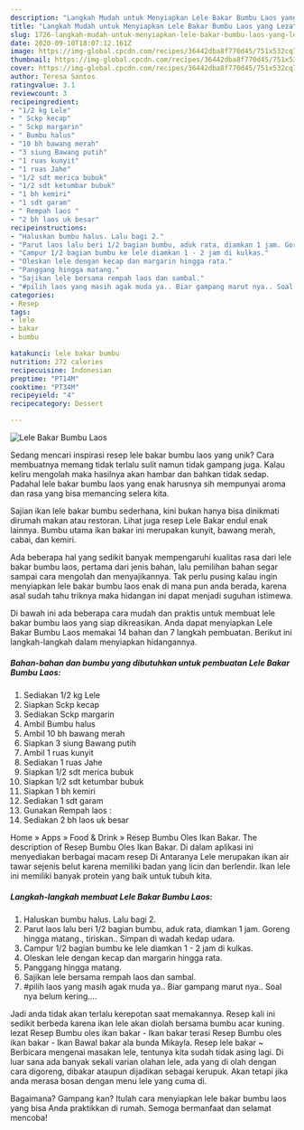 ```yaml
---
description: "Langkah Mudah untuk Menyiapkan Lele Bakar Bumbu Laos yang Lezat Sekali"
title: "Langkah Mudah untuk Menyiapkan Lele Bakar Bumbu Laos yang Lezat Sekali"
slug: 1726-langkah-mudah-untuk-menyiapkan-lele-bakar-bumbu-laos-yang-lezat-sekali
date: 2020-09-10T18:07:12.161Z
image: https://img-global.cpcdn.com/recipes/36442dba8f770d45/751x532cq70/lele-bakar-bumbu-laos-foto-resep-utama.jpg
thumbnail: https://img-global.cpcdn.com/recipes/36442dba8f770d45/751x532cq70/lele-bakar-bumbu-laos-foto-resep-utama.jpg
cover: https://img-global.cpcdn.com/recipes/36442dba8f770d45/751x532cq70/lele-bakar-bumbu-laos-foto-resep-utama.jpg
author: Teresa Santos
ratingvalue: 3.1
reviewcount: 3
recipeingredient:
- "1/2 kg Lele"
- " Sckp kecap"
- " Sckp margarin"
- " Bumbu halus"
- "10 bh bawang merah"
- "3 siung Bawang putih"
- "1 ruas kunyit"
- "1 ruas Jahe"
- "1/2 sdt merica bubuk"
- "1/2 sdt ketumbar bubuk"
- "1 bh kemiri"
- "1 sdt garam"
- " Rempah laos "
- "2 bh laos uk besar"
recipeinstructions:
- "Haluskan bumbu halus. Lalu bagi 2."
- "Parut laos lalu beri 1/2 bagian bumbu, aduk rata, diamkan 1 jam. Goreng hingga matang., tiriskan.. Simpan di wadah kedap udara."
- "Campur 1/2 bagian bumbu ke lele diamkan 1 - 2 jam di kulkas."
- "Oleskan lele dengan kecap dan margarin hingga rata."
- "Panggang hingga matang."
- "Sajikan lele bersama rempah laos dan sambal."
- "#pilih laos yang masih agak muda ya.. Biar gampang marut nya.. Soal nya belum kering...."
categories:
- Resep
tags:
- lele
- bakar
- bumbu

katakunci: lele bakar bumbu 
nutrition: 272 calories
recipecuisine: Indonesian
preptime: "PT14M"
cooktime: "PT34M"
recipeyield: "4"
recipecategory: Dessert

---
```



![Lele Bakar Bumbu Laos](https://img-global.cpcdn.com/recipes/36442dba8f770d45/751x532cq70/lele-bakar-bumbu-laos-foto-resep-utama.jpg)

Sedang mencari inspirasi resep lele bakar bumbu laos yang unik? Cara membuatnya memang tidak terlalu sulit namun tidak gampang juga. Kalau keliru mengolah maka hasilnya akan hambar dan bahkan tidak sedap. Padahal lele bakar bumbu laos yang enak harusnya sih mempunyai aroma dan rasa yang bisa memancing selera kita.

Sajian ikan lele bakar bumbu sederhana, kini bukan hanya bisa dinikmati dirumah makan atau restoran. Lihat juga resep Lele Bakar endul enak lainnya. Bumbu utama ikan bakar ini merupakan kunyit, bawang merah, cabai, dan kemiri.

Ada beberapa hal yang sedikit banyak mempengaruhi kualitas rasa dari lele bakar bumbu laos, pertama dari jenis bahan, lalu pemilihan bahan segar sampai cara mengolah dan menyajikannya. Tak perlu pusing kalau ingin menyiapkan lele bakar bumbu laos enak di mana pun anda berada, karena asal sudah tahu triknya maka hidangan ini dapat menjadi suguhan istimewa.


Di bawah ini ada beberapa cara mudah dan praktis untuk membuat lele bakar bumbu laos yang siap dikreasikan. Anda dapat menyiapkan Lele Bakar Bumbu Laos memakai 14 bahan dan 7 langkah pembuatan. Berikut ini langkah-langkah dalam menyiapkan hidangannya.

<!--inarticleads1-->

##### Bahan-bahan dan bumbu yang dibutuhkan untuk pembuatan Lele Bakar Bumbu Laos:

1. Sediakan 1/2 kg Lele
1. Siapkan  Sckp kecap
1. Sediakan  Sckp margarin
1. Ambil  Bumbu halus
1. Ambil 10 bh bawang merah
1. Siapkan 3 siung Bawang putih
1. Ambil 1 ruas kunyit
1. Sediakan 1 ruas Jahe
1. Siapkan 1/2 sdt merica bubuk
1. Siapkan 1/2 sdt ketumbar bubuk
1. Siapkan 1 bh kemiri
1. Sediakan 1 sdt garam
1. Gunakan  Rempah laos :
1. Sediakan 2 bh laos uk besar


Home » Apps » Food &amp; Drink » Resep Bumbu Oles Ikan Bakar. The description of Resep Bumbu Oles Ikan Bakar. Di dalam aplikasi ini menyediakan berbagai macam resep Di Antaranya Lele merupakan ikan air tawar sejenis belut karena memiliki badan yang licin dan berlendir. Ikan lele ini memiliki banyak protein yang baik untuk tubuh kita. 

<!--inarticleads2-->

##### Langkah-langkah membuat Lele Bakar Bumbu Laos:

1. Haluskan bumbu halus. Lalu bagi 2.
1. Parut laos lalu beri 1/2 bagian bumbu, aduk rata, diamkan 1 jam. Goreng hingga matang., tiriskan.. Simpan di wadah kedap udara.
1. Campur 1/2 bagian bumbu ke lele diamkan 1 - 2 jam di kulkas.
1. Oleskan lele dengan kecap dan margarin hingga rata.
1. Panggang hingga matang.
1. Sajikan lele bersama rempah laos dan sambal.
1. #pilih laos yang masih agak muda ya.. Biar gampang marut nya.. Soal nya belum kering....


Jadi anda tidak akan terlalu kerepotan saat memakannya. Resep kali ini sedikit berbeda karena ikan lele akan diolah bersama bumbu acar kuning. lezat Resep Bumbu oles ikan bakar - Ikan bakar terasi Resep Bumbu oles ikan bakar - Ikan Bawal bakar ala bunda Mikayla. Resep lele bakar ~ Berbicara mengenai masakan lele, tentunya kita sudah tidak asing lagi. Di luar sana ada banyak sekali varian olahan lele, ada yang di olah dengan cara digoreng, dibakar ataupun dijadikan sebagai kerupuk. Akan tetapi jika anda merasa bosan dengan menu lele yang cuma di. 

Bagaimana? Gampang kan? Itulah cara menyiapkan lele bakar bumbu laos yang bisa Anda praktikkan di rumah. Semoga bermanfaat dan selamat mencoba!
